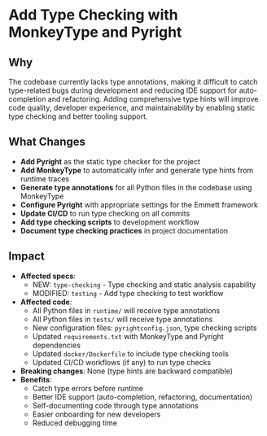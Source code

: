# Add Type Checking with MonkeyType and Pyright

## Why

The codebase currently lacks type annotations, making it difficult to catch type-related bugs during development and reducing IDE support for auto-completion and refactoring. Adding comprehensive type hints will improve code quality, developer experience, and maintainability by enabling static type checking and better tooling support.

## What Changes

- **Add Pyright** as the static type checker for the project
- **Add MonkeyType** to automatically infer and generate type hints from runtime traces
- **Generate type annotations** for all Python files in the codebase using MonkeyType
- **Configure Pyright** with appropriate settings for the Emmett framework
- **Update CI/CD** to run type checking on all commits
- **Add type checking scripts** to development workflow
- **Document type checking practices** in project documentation

## Impact

- **Affected specs**: 
  - NEW: `type-checking` - Type checking and static analysis capability
  - MODIFIED: `testing` - Add type checking to test workflow
- **Affected code**: 
  - All Python files in `runtime/` will receive type annotations
  - All Python files in `tests/` will receive type annotations
  - New configuration files: `pyrightconfig.json`, type checking scripts
  - Updated `requirements.txt` with MonkeyType and Pyright dependencies
  - Updated `docker/Dockerfile` to include type checking tools
  - Updated CI/CD workflows (if any) to run type checks
- **Breaking changes**: None (type hints are backward compatible)
- **Benefits**:
  - Catch type errors before runtime
  - Better IDE support (auto-completion, refactoring, documentation)
  - Self-documenting code through type annotations
  - Easier onboarding for new developers
  - Reduced debugging time

